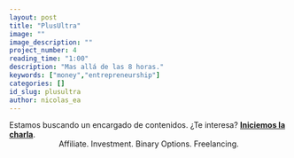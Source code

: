 ```yaml
---
layout: post
title: "PlusUltra"
image: ""
image_description: ""
project_number: 4
reading_time: "1:00"
description: "Mas allá de las 8 horas."
keywords: ["money","entrepreneurship"]
categories: []
id_slug: plusultra
author: nicolas_ea
---
```

<div class="alert alert-warning text-center" role="alert">Estamos buscando un encargado de contenidos. ¿Te interesa? <a href="mailto:{{ site.email }}" rel="nofollow" target="_blank"><strong><span class="text-nowrap"><i class="fas fa-hand-point-right mr-1"></i>Iniciemos</span> la charla</strong></a>.</div>
<center>Affiliate. Investment. Binary Options. Freelancing.</center>
<br>
